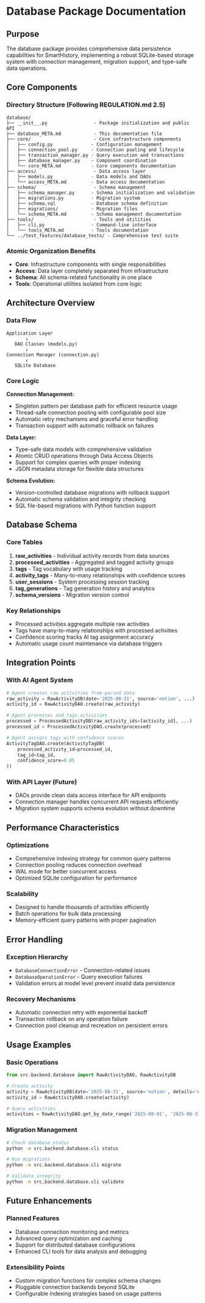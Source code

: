 # Database Package Documentation

## Purpose
The database package provides comprehensive data persistence capabilities for SmartHistory, implementing a robust SQLite-based storage system with connection management, migration support, and type-safe data operations.

## Core Components

### Directory Structure (Following REGULATION.md 2.5)
```
database/
├── __init__.py                 - Package initialization and public API
├── database_META.md            - This documentation file
├── core/                       - Core infrastructure components
│   ├── config.py              - Configuration management
│   ├── connection_pool.py     - Connection pooling and lifecycle
│   ├── transaction_manager.py - Query execution and transactions
│   ├── database_manager.py    - Component coordination
│   └── core_META.md           - Core components documentation
├── access/                     - Data access layer
│   ├── models.py              - Data models and DAOs
│   └── access_META.md         - Data access documentation
├── schema/                     - Schema management
│   ├── schema_manager.py      - Schema initialization and validation
│   ├── migrations.py          - Migration system
│   ├── schema.sql             - Database schema definition
│   ├── migrations/            - Migration files
│   └── schema_META.md         - Schema management documentation
├── tools/                      - Tools and utilities
│   ├── cli.py                 - Command-line interface
│   └── tools_META.md          - Tools documentation
└── ../test_features/database_tests/ - Comprehensive test suite
```

### Atomic Organization Benefits
- **Core**: Infrastructure components with single responsibilities
- **Access**: Data layer completely separated from infrastructure
- **Schema**: All schema-related functionality in one place
- **Tools**: Operational utilities isolated from core logic

## Architecture Overview

### Data Flow
```
Application Layer
       ↓
   DAO Classes (models.py)
       ↓
Connection Manager (connection.py)
       ↓
   SQLite Database
```

### Core Logic

**Connection Management:**
- Singleton pattern per database path for efficient resource usage
- Thread-safe connection pooling with configurable pool size
- Automatic retry mechanisms and graceful error handling
- Transaction support with automatic rollback on failures

**Data Layer:**
- Type-safe data models with comprehensive validation
- Atomic CRUD operations through Data Access Objects
- Support for complex queries with proper indexing
- JSON metadata storage for flexible data structures

**Schema Evolution:**
- Version-controlled database migrations with rollback support
- Automatic schema validation and integrity checking
- SQL file-based migrations with Python function support

## Database Schema

### Core Tables
1. **raw_activities** - Individual activity records from data sources
2. **processed_activities** - Aggregated and tagged activity groups
3. **tags** - Tag vocabulary with usage tracking
4. **activity_tags** - Many-to-many relationships with confidence scores
5. **user_sessions** - System processing session tracking
6. **tag_generations** - Tag generation history and analytics
7. **schema_versions** - Migration version control

### Key Relationships
- Processed activities aggregate multiple raw activities
- Tags have many-to-many relationships with processed activities
- Confidence scoring tracks AI tag assignment accuracy
- Automatic usage count maintenance via database triggers

## Integration Points

### With AI Agent System
```python
# Agent creates raw activities from parsed data
raw_activity = RawActivityDB(date='2025-08-31', source='notion', ...)
activity_id = RawActivityDAO.create(raw_activity)

# Agent processes and tags activities
processed = ProcessedActivityDB(raw_activity_ids=[activity_id], ...)
processed_id = ProcessedActivityDAO.create(processed)

# Agent assigns tags with confidence scores
ActivityTagDAO.create(ActivityTagDB(
    processed_activity_id=processed_id,
    tag_id=tag_id,
    confidence_score=0.85
))
```

### With API Layer (Future)
- DAOs provide clean data access interface for API endpoints
- Connection manager handles concurrent API requests efficiently
- Migration system supports schema evolution without downtime

## Performance Characteristics

### Optimizations
- Comprehensive indexing strategy for common query patterns
- Connection pooling reduces connection overhead
- WAL mode for better concurrent access
- Optimized SQLite configuration for performance

### Scalability
- Designed to handle thousands of activities efficiently
- Batch operations for bulk data processing
- Memory-efficient query patterns with proper pagination

## Error Handling

### Exception Hierarchy
- `DatabaseConnectionError` - Connection-related issues
- `DatabaseOperationError` - Query execution failures
- Validation errors at model level prevent invalid data persistence

### Recovery Mechanisms
- Automatic connection retry with exponential backoff
- Transaction rollback on any operation failure
- Connection pool cleanup and recreation on persistent errors

## Usage Examples

### Basic Operations
```python
from src.backend.database import RawActivityDAO, RawActivityDB

# Create activity
activity = RawActivityDB(date='2025-08-31', source='notion', details='Work')
activity_id = RawActivityDAO.create(activity)

# Query activities
activities = RawActivityDAO.get_by_date_range('2025-08-01', '2025-08-31')
```

### Migration Management
```bash
# Check database status
python -m src.backend.database.cli status

# Run migrations
python -m src.backend.database.cli migrate

# Validate integrity
python -m src.backend.database.cli validate
```

## Future Enhancements

### Planned Features
- Database connection monitoring and metrics
- Advanced query optimization and caching
- Support for distributed database configurations
- Enhanced CLI tools for data analysis and debugging

### Extensibility Points
- Custom migration functions for complex schema changes
- Pluggable connection backends beyond SQLite
- Configurable indexing strategies based on usage patterns